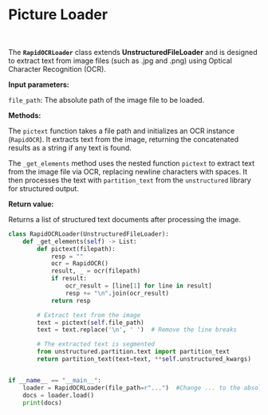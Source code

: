 # Picture Loader
<br/>

The **`RapidOCRLoader`** class extends **UnstructuredFileLoader** and is designed to extract text from image files (such as .jpg and .png) using Optical Character Recognition (OCR).

**Input parameters:**

`file_path`: The absolute path of the image file to be loaded.

**Methods:**

The `pictext` function takes a file path and initializes an OCR instance (`RapidOCR`). It extracts text from the image, returning the concatenated results as a string if any text is found.

The `_get_elements` method uses the nested function `pictext` to extract text from the image file via OCR, replacing newline characters with spaces. It then processes the text with `partition_text` from the `unstructured` library for structured output.

**Return value:**

Returns a list of structured text documents after processing the image.

```python
class RapidOCRLoader(UnstructuredFileLoader):
    def _get_elements(self) -> List:
        def pictext(filepath):
            resp = ""
            ocr = RapidOCR()
            result, _ = ocr(filepath)
            if result:
                ocr_result = [line[1] for line in result]
                resp += "\n".join(ocr_result)
            return resp

        # Extract text from the image
        text = pictext(self.file_path)
        text = text.replace('\n', ' ')  # Remove the line breaks

        # The extracted text is segmented
        from unstructured.partition.text import partition_text
        return partition_text(text=text, **self.unstructured_kwargs)


if __name__ == "__main__":
    loader = RapidOCRLoader(file_path=r"...")  #Change ... to the absolute path of the file
    docs = loader.load()
    print(docs)
```